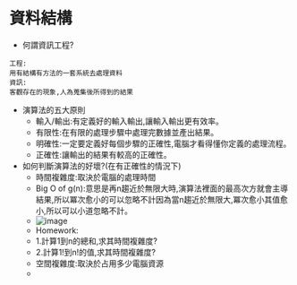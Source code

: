 # 資料結構
- 何謂資訊工程?
```
工程:
用有結構有方法的一套系統去處理資料
資訊:
客觀存在的現象,人為蒐集後所得到的結果
```
- 演算法的五大原則
  - 輸入/輸出:有定義好的輸入輸出,讓輸入輸出更有效率。
  - 有限性:在有限的處理步驟中處理完數據並產出結果。
  - 明確性:一定要定義好每個步驟的正確性,電腦才看得懂你定義的處理流程。
  - 正確性:讓輸出的結果有較高的正確性。
- 如何判斷演算法的好壞?(在有正確性的情況下)
  - 時間複雜度:取決於電腦的處理時間
  - Big O of g(n):意思是再n趨近於無限大時,演算法裡面的最高次方就會主導結果,所以冪次愈小的可以忽略不計因為當n趨近於無限大,冪次愈小其值愈小,所以可以小道忽略不計。
  - ![image](https://github.com/user-attachments/assets/6cb5c46f-4593-473a-b266-dc25e504d3fc)
  - Homework:
  - 1.計算1到n的總和,求其時間複雜度?
  - 2.計算1!到n!的值,求其時間複雜度?
  - 空間複雜度:取決於占用多少電腦資源
  - 
